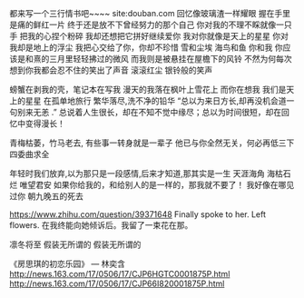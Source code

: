 都来写一个三行情书吧~~~~ site:douban.com
回忆像玻璃渣一样耀眼 握在手里是痛的鲜红一片 终于还是放不下曾经努力的那个自己
你对我的不理不睬就像一只手 把我的心捏个粉碎 我却还想把它拼好继续爱你
我对你就像是天上的星星 你对我却是地上的浮尘 我把心交给了你，你却不珍惜
雪和尘埃 海鸟和鱼 你和我
你应该是和熹的三月里轻轻拂过的微风 而我则是被悬挂在屋檐下的风铃 不然为何每次想到你我都会忍不住的笑出了声音
滚滚红尘 银铃般的笑声

螃蟹在剥我的壳，笔记本在写我 漫天的我落在枫叶上雪花上 而你在想我
我们是天上的星星 在孤单地旅行
繁华落尽,洗不净的铅华
“总以为来日方长,却再没机会道一句别来无恙 .”
总说着人生很长，却在不知不觉中缘尽；总以为时间很短，却在回忆中变得漫长！

青梅枯萎，竹马老去, 有些事一转身就是一辈子
他已与你全然无关，何必再低三下四委曲求全

年轻时我们放弃,以为那只是一段感情,后来才知道,那其实是一生
天涯海角 海枯石烂 唯望君安
如果你给我的，和给别人的是一样的，那我就不要了！
我好像在哪见过你
朝九晚五的死去


https://www.zhihu.com/question/39371648
Finally spoke to her. Left flowers.
在我终能向她倾诉后。我留了一束花在那。

凛冬将至
假装无所谓的
假装无所谓的


《房思琪的初恋乐园》 — 林奕含
http://news.163.com/17/0506/17/CJP6HGTC0001875P.html
http://news.163.com/17/0506/17/CJP66I820001875P.html
